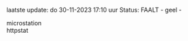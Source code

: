 laatste update: 
do 30-11-2023 17:10   uur 
Status: FAALT - geel - 
<div class="service Y">microstation</div><div class="service Y">httpstat</div>